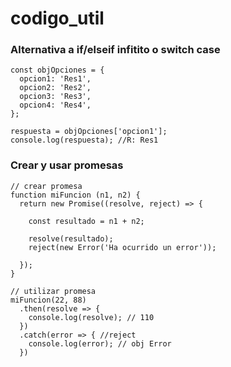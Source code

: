 # codigo_util

### Alternativa a if/elseif infitito o switch case
```
const objOpciones = {
  opcion1: 'Res1',
  opcion2: 'Res2',
  opcion3: 'Res3',
  opcion4: 'Res4',
};

respuesta = objOpciones['opcion1'];
console.log(respuesta); //R: Res1
```

### Crear y usar promesas
```
// crear promesa
function miFuncion (n1, n2) {
  return new Promise((resolve, reject) => {

    const resultado = n1 + n2;

    resolve(resultado);
    reject(new Error('Ha ocurrido un error'));

  });
}

// utilizar promesa
miFuncion(22, 88)
  .then(resolve => {
    console.log(resolve); // 110
  })
  .catch(error => { //reject
    console.log(error); // obj Error
  })
```
